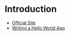 # Introduction

* [Official Site](https://hedronium.github.io/ondesked)
* [Writing a Hello World App](/writing-a-hello-world-app.md)

